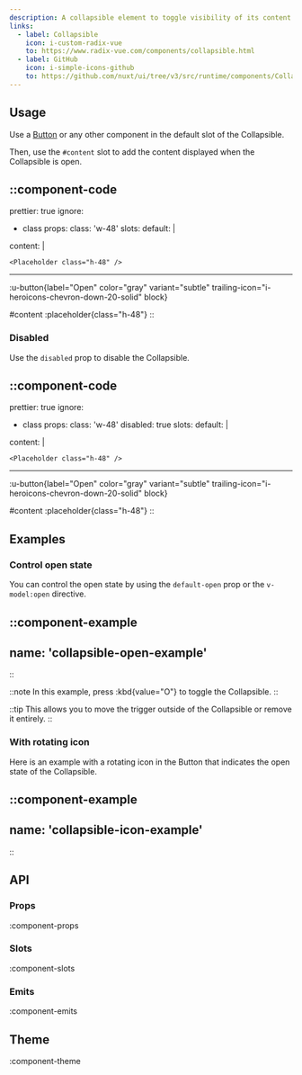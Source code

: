 ```yaml
---
description: A collapsible element to toggle visibility of its content.
links:
  - label: Collapsible
    icon: i-custom-radix-vue
    to: https://www.radix-vue.com/components/collapsible.html
  - label: GitHub
    icon: i-simple-icons-github
    to: https://github.com/nuxt/ui/tree/v3/src/runtime/components/Collapsible.vue
---
```


## Usage

Use a [Button](/components/button) or any other component in the default slot of the Collapsible.

Then, use the `#content` slot to add the content displayed when the Collapsible is open.

::component-code
---
prettier: true
ignore:
  - class
props:
  class: 'w-48'
slots:
  default: |

    <UButton label="Open" color="gray" variant="subtle" trailing-icon="i-heroicons-chevron-down-20-solid" block />

  content: |

    <Placeholder class="h-48" />
---

:u-button{label="Open" color="gray" variant="subtle" trailing-icon="i-heroicons-chevron-down-20-solid" block}

#content
:placeholder{class="h-48"}
::

### Disabled

Use the `disabled` prop to disable the Collapsible.

::component-code
---
prettier: true
ignore:
  - class
props:
  class: 'w-48'
  disabled: true
slots:
  default: |

    <UButton label="Open" color="gray" variant="subtle" trailing-icon="i-heroicons-chevron-down-20-solid" block />

  content: |

    <Placeholder class="h-48" />
---

:u-button{label="Open" color="gray" variant="subtle" trailing-icon="i-heroicons-chevron-down-20-solid" block}

#content
:placeholder{class="h-48"}
::

## Examples

### Control open state

You can control the open state by using the `default-open` prop or the `v-model:open` directive.

::component-example
---
name: 'collapsible-open-example'
---
::

::note
In this example, press :kbd{value="O"} to toggle the Collapsible.
::

::tip
This allows you to move the trigger outside of the Collapsible or remove it entirely.
::

### With rotating icon

Here is an example with a rotating icon in the Button that indicates the open state of the Collapsible.

::component-example
---
name: 'collapsible-icon-example'
---
::

## API

### Props

:component-props

### Slots

:component-slots

### Emits

:component-emits

## Theme

:component-theme
